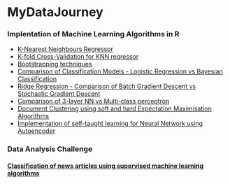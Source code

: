# MyDataJourney


### Implentation of Machine Learning Algorithms in R
<ul>
<li><a href="https://github.com/kaushal93v/Data-Science-Algorithms/blob/master/KNN%20Regressor.ipynb"> K-Nearest Neighbours Regressor </a>
</li>
<li><a href="https://github.com/kaushal93v/Data-Science-Algorithms/blob/master/K-fold%20Cross%20Validation.ipynb"> K-fold Cross-Validation for KNN regressor </a>
<li><a href="https://github.com/kaushal93v/Data-Science-Algorithms/blob/master/Bootstrapping%20in%20R.ipynb"> Bootstrapping techniques </a>
</li>
</li>
 <li><a href="https://github.com/kaushal93v/Data-Science-Algorithms/blob/master/Classification%20Models.ipynb"> Comparison of Classification Models - Logistic Regression vs Bayesian Classification </a>
</li>
 <li><a href="https://github.com/kaushal93v/Data-Science-Algorithms/blob/master/Ridge%20Regression.ipynb"> Ridge Regression - Comparison of Batch Gradient Descent vs Stochastic Gradient Descent </a></li>
   <li><a href="https://github.com/kaushal93v/Data-Science-Algorithms/blob/master/Neural%20Network%20vs%20Perceptron.ipynb"> Comparison of 3-layer NN vs Multi-class perceptron </a></li>
  <li><a href="https://github.com/kaushal93v/Data-Science-Algorithms/blob/master/Document%20Clustering.ipynb"> Document Clustering using soft and hard Expectation Maximisation Algorithms </a></li>
 <li><a href="https://github.com/kaushal93v/Data-Science-Algorithms/blob/master/Autoencoders.ipynb"> Implementation of self-taught learning for Neural Network using Autoencoder </a></li> 
</ul>

### Data Analysis Challenge
<h4><a href="https://github.com/kaushal93v/Data-Analysis-Challenge"> Classification of news articles using supervised machine learning algorithms</a></h4>
